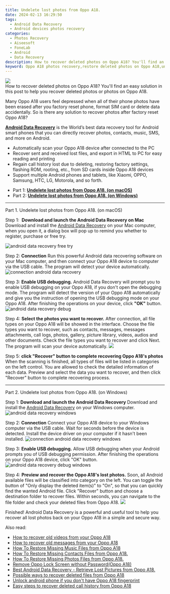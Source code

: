 ```yaml
---
title: Undelete lost photos from Oppo A18.
date: 2024-02-13 16:29:50
tags: 
  - Android Data Recovery
  - Android devices photos recovery
categories: 
  - Photos Recovery
  - Aiseesoft
  - FoneLab
  - Android
  - Data Recovery
description: How to recover deleted photos on Oppo A18? You'll find an easy solution in this post to help you recover deleted photos or photos on Oppo A18.
keyword: Oppo A18 photos recovery,restore deleted photos on Oppo A18,unerase photos,retrieve wiped photos Oppo A18,android photos retrieval,regain missing photos,how to restore your files from Oppo A18,how do i recover photos on Oppo A18,how to recover photos on Oppo A18,how to refind deleted photos from Oppo A18,how to retrieve deleted photos from my Oppo A18,how can i find my deleted photos Oppo A18
---
```


<img src="https://img0mobiles.techidaily.com/images/best-assets/devices/oppo/oppo-a18/4.jpg" class="atpl-imgstyle"  />

<div class="atpl-content atpl-for-fonelab-android recover-photos">

<div class="atpl-post-description-part-1">
How to recover deleted photos on Oppo A18? You'll find an easy solution in this post to help you recover deleted photos or photos on Oppo A18.
</div>



<div class="atpl-post-description-part-2">
<div class="tpl-content-sub-paragraph-normal">
    <p>
      Many Oppo A18 users feel depressed when all of their phone photos have been erased after you factory reset phone, format SIM card or delete data accidentally. So is there any solution to recover photos after factory reset Oppo A18?
    </p>
</div>


</div>

<div class="atpl-post-description-part-3">
<div class="tpl-content-sub-paragraph-content">
  <p>
    <a href="https://tools.techidaily.com/aiseesoft-android-data-recovery/" target="_blank" rel="noopener"><strong>Android Data Recovery</strong></a> is the World’s best data recovery tool for Android smart phones that you can directly recover photos, contacts, music, SMS, and more on Android.
  </p>
</div>
<div class="tpl-content-sub-paragraph-content">
  <ul class="tpl-content-sub-paragraph-ul-style">
    <li>Automatically scan your Oppo A18 device after connected to the PC</li>
    <li>Recover sent and received lost files, and export in HTML to PC for easy reading and printing</li>
    <li>Regain call history lost due to deleting, restoring factory settings, flashing ROM, rooting, etc., from SD cards inside Oppo A18 devices</li>
    <li>Support multiple Android phones and tablets, like Xiaomi, OPPO, Samsung, HTC, LG, Motorola, and so forth.</li>
  </ul>
</div>
</div>

<ul>
  <li>Part 1: <strong><a href="#p1"> Undelete lost photos from Oppo A18.  (on macOS)</a></strong></li>
  <li>Part 2: <strong><a href="#p2"> Undelete lost photos from Oppo A18.  (on Windows)</a></strong></li>
</ul>




<!-- Part 1 -->
<a id="p1" name="p1" ></a><hr>

<div>
  <span class="atpl-step-part-style">Part 1. Undelete lost photos from Oppo A18. (on macOS)</span>
</div>  

<span class="atpl-stepstyle-a"><span>Step 1: </span></span> <strong>Download and launch the Android Data Recovery on Mac</strong>
Download and install the <a href="https://tools.techidaily.com/aiseesoft-android-data-recovery/" target="_blank" rel="noopener">Android Data Recovery</a> on your Mac computer, when you open it, a dialog box will pop up to remind you whether to register, purchase or free try.

<img src="https://tools.techidaily.com/images/apps/aiseesoft/android-data-recovery/mac-free-try.png" class="atpl-imgstyle" alt="android data recovery free try" />

<span class="atpl-stepstyle-a"><span>Step 2: </span></span> <strong>Connection</strong>
Run this powerful Android data recovering software on your Mac computer, and then connect your Oppo A18 device to computer via the USB cable. The program will detect your device automatically.
<img src="https://tools.techidaily.com/images/apps/aiseesoft/android-data-recovery/mac-connection-interface.jpg" class="atpl-imgstyle" alt="connection android data recovery" />

<span class="atpl-stepstyle-a"><span>Step 3: </span></span> <strong>Enable USB debugging.</strong>
Android Data Recovery will prompt you to enable USB debugging on your Oppo A18, if you don't open the debugging mode. The program will detect the version of your Oppo A18 automatically and give you the instruction of opening the USB debugging mode on your Oppo A18. After finishing the operations on your device, click <strong>"OK"</strong> button.
<img src="https://tools.techidaily.com/images/apps/aiseesoft/android-data-recovery/mac-android-usb-debug.jpg"  class="atpl-imgstyle" alt="android data recovery debug" />

<span class="atpl-stepstyle-a"><span>Step 4: </span></span> <strong>Select the photos you want to recover.</strong>
After connection, all file types on your Oppo A18 will be showed in the interface. Choose the file types you want to recover, such as contacts, messages, messages attachments, call logs, photos, gallery, picture library, videos, audios and other documents. Check the file types you want to recover and click Next. The program will scan your device automatically.
<img src="https://tools.techidaily.com/images/apps/aiseesoft/android-data-recovery/mac-choose-type-photos.jpg" class="atpl-imgstyle"  />

<span class="atpl-stepstyle-a"><span>Step 5: </span></span> <strong>click "Recover" button to  complete recovering Oppo A18's photos</strong>
When the scanning is finished, all types of files will be listed in categories on the left control. You are allowed to check the detailed information of each data. Preview and select the data you want to recover, and then click "Recover" button to complete recovering process.


<a id="p2" name="p2"></a><hr>

<!-- Part 2 -->
<div>
  <span class="atpl-step-part-style">Part 2. Undelete lost photos from Oppo A18. (on Windows)</span>
</div>

<span class="atpl-stepstyle-a"><span>Step 1: </span></span> <strong>Download and launch the Android Data Recovery</strong>
Download and install the <a href="https://tools.techidaily.com/aiseesoft-android-data-recovery/" target="_blank" rel="noopener">Android Data Recovery</a> on your Windows computer.
<img src="https://tools.techidaily.com/images/apps/aiseesoft/android-data-recovery/win-start-interface.png"  class="atpl-imgstyle" alt="android data recovery windows" />

<span class="atpl-stepstyle-a"><span>Step 2: </span></span> <strong>Connection</strong>
Connect your Oppo A18 device to your Windows computer via the USB cable. Wait for seconds before the device is detected. Install the device driver on your computer if it hasn't been installed.
<img src="https://tools.techidaily.com/images/apps/aiseesoft/android-data-recovery/win-connection-interface.png" class="atpl-imgstyle" alt="connection android data recovery windows" />

<span class="atpl-stepstyle-a"><span>Step 3: </span></span> <strong>Enable USB debugging.</strong>
Allow USB debugging when your Android prompts you of USB debugging permission. After finishing the operations on your Oppo A18 device, click "OK" button.
<img src="https://tools.techidaily.com/images/apps/aiseesoft/android-data-recovery/win-android-usb-debug.png" class="atpl-imgstyle" alt="android data recovery debug windows" />

<span class="atpl-stepstyle-a"><span>Step 4: </span></span> <strong>Preview and recover the Oppo A18's lost photos.</strong>
Soon, all Android available files will be classified into category on the left. You can toggle the button of "Only display the deleted item(s)" to "On", so that you can quickly find the wanted Android file. Click "Recover" button and choose a destination folder to recover files. Within seconds, you can navigate to the file folder and check your deleted files from Oppo A18.
<img src="https://tools.techidaily.com/images/apps/aiseesoft/android-data-recovery/win-recover-photos.png" class="atpl-imgstyle"  />

<div class="atpl-post-description-part-4">
<div class="tpl-content-sub-paragraph-normal">
  <p>
    Finished! Android Data Recovery is a powerful and useful tool to help you recover all lost photos back on your Oppo A18 in a simple and secure way.
  </p>
</div>
</div>

<ins class="adsbygoogle"
     style="display:block"
     data-ad-client="ca-pub-7571918770474297"
     data-ad-slot="8358498916"
     data-ad-format="auto"
     data-full-width-responsive="true"></ins>

<span class="atpl-alsoreadstyle">Also read:</span>
<div><ul>
<li><a href="/how-to-recover-old-videos-from-your-oppo-a18-by-fonelab-android-recover-video/" target="_blank" rel="noopener"><u>How to recover old videos from your Oppo A18</u></a></li>
<li><a href="/how-to-recover-old-messages-from-your-oppo-a18-by-fonelab-android-recover-messages/" target="_blank" rel="noopener"><u>How to recover old messages from your Oppo A18</u></a></li>
<li><a href="/how-to-restore-missing-music-files-from-oppo-a18-by-fonelab-android-recover-music/" target="_blank" rel="noopener"><u>How To  Restore Missing Music Files from Oppo A18</u></a></li>
<li><a href="/how-to-restore-missing-contacts-files-from-oppo-a18-by-fonelab-android-recover-contacts/" target="_blank" rel="noopener"><u>How To  Restore Missing Contacts Files from Oppo A18.</u></a></li>
<li><a href="/how-to-restore-missing-photos-files-from-oppo-a18-by-fonelab-android-recover-photos/" target="_blank" rel="noopener"><u>How To  Restore Missing Photos Files from Oppo A18.</u></a></li>
<li><a href="/remove-oppo-lock-screen-without-password-oppo-a18-by-drfone-android-unlock-android-unlock/" target="_blank" rel="noopener"><u>Remove Oppo Lock Screen without Password(Oppo A18)</u></a></li>
<li><a href="/best-android-data-recovery-retrieve-lost-pictures-from-oppo-a18-by-fonelab-android-recover-pictures/" target="_blank" rel="noopener"><u>Best Android Data Recovery - Retrieve Lost Pictures from Oppo A18.</u></a></li>
<li><a href="/possible-ways-to-recover-deleted-files-from-oppo-a18-by-fonelab-android-recover-data/" target="_blank" rel="noopener"><u>Possible ways to recover deleted files from Oppo A18</u></a></li>
<li><a href="/unlock-android-phone-if-you-don-t-have-oppo-a18-fingerprint-by-drfone-android-unlock-android-unlock/" target="_blank" rel="noopener"><u>Unlock android phone if you don't have Oppo A18 fingerprint</u></a></li>
<li><a href="/easy-steps-to-recover-deleted-call-history-from-oppo-a18-by-fonelab-android-recover-call-logs/" target="_blank" rel="noopener"><u>Easy steps to recover deleted call history from Oppo A18</u></a></li>
</ul></div>

</div>
